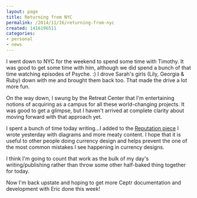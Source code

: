 ```yaml
---
layout: page
title: Returning from NYC
permalink: /2014/11/16/returning-from-nyc
created: 1416196511
categories:
- personal
- news
---
```


I went down to NYC for the weekend to spend some time with Timothy. It was good to get some time with him, although we did spend a bunch of that time watching episodes of Psyche. :) I drove Sarah's girls (Lily, Georgia & Ruby) down with me and brought them back too. That made the drive a lot more fun.

On the way down, I swung by the Retreat Center that I'm entertaining notions of acquiring as a campus for all these world-changing projects. It was good to get a glimpse, but I haven't arrived at complete clarity about moving forward with that approach yet.

I spent a bunch of time today writing…I added to the [Reputation piece](/blog/reputation-orthogonal-exchange) I wrote yesterday with diagrams and more meaty content.  I hope that it is useful to other people doing currency design and helps prevent the one of the most common mistakes I see happening in currency designs.

I think I'm going to count that work as the bulk of my day's writing/publishing rather than throw some other half-baked thing together for today.

Now I'm back upstate and hoping to get more Ceptr documentation and development with Eric done this week!
